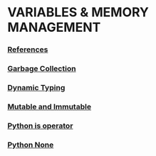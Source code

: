 # VARIABLES & MEMORY MANAGEMENT
### [References](https://github.com/themusharraf/Python-memory-managment/blob/master/references.py)
### [Garbage Collection](https://github.com/themusharraf/Python-memory-managment/blob/master/garbage_c.py)
### [Dynamic Typing](https://github.com/themusharraf/Python-memory-managment/blob/master/dynamic_type.py)
### [Mutable and Immutable](https://github.com/themusharraf/Python-memory-managment/blob/master/mutable_Immutable.py)
### [Python is operator](https://github.com/themusharraf/Python-memory-managment/blob/master/is_operator.py)
### [Python None](https://github.com/themusharraf/Python-memory-managment/blob/master/none_not_is.py)


 
